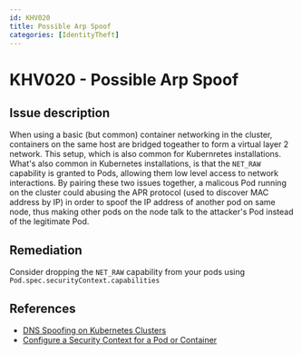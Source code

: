 ```yaml
---
id: KHV020
title: Possible Arp Spoof
categories: [IdentityTheft]
---
```


# KHV020 - Possible Arp Spoof

## Issue description

When using a basic (but common) container networking in the cluster, containers on the same host are bridged togeather to form a virtual layer 2 network. This setup, which is also common for Kubernretes installations. What's also common in Kubernetes installations, is that the `NET_RAW` capability is granted to Pods, allowing them low level access to network interactions. By pairing these two issues together, a malicous Pod running on the cluster could abusing the APR protocol (used to discover MAC address by IP) in order to spoof the IP address of another pod on same node, thus making other pods on the node talk to the attacker's Pod instead of the legitimate Pod.

## Remediation

Consider dropping the `NET_RAW` capability from your pods using `Pod.spec.securityContext.capabilities`

## References

- [DNS Spoofing on Kubernetes Clusters](https://blog.aquasec.com/dns-spoofing-kubernetes-clusters)
- [Configure a Security Context for a Pod or Container](https://kubernetes.io/docs/tasks/configure-pod-container/security-context/)